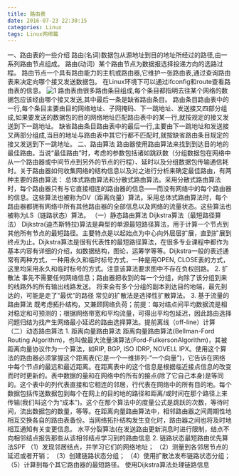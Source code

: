 ```yaml
---
title: 路由表
date: 2016-07-23 22:30:15
categories: Linux
tags: Linux网络篇
---
```

一、路由表的一些介绍
路由(名词)数据包从源地址到⽬的地址所经过的路径,由⼀系列路由节点组成。
路由(动词）某个路由节点为数据报选择投递⽅向的选路过程。
路由节点⼀个具有路由能⼒的主机或路由器,它维护⼀张路由表,通过查询路由表来决定向哪个接⼜发送数据包。
在Linux环境下可以通过ifconfig和route查看路由表的信息。
![1](http://o6lb63nu0.bkt.clouddn.com/route_01.png)
路由表由很多路由条⽬组成,每个条⽬都指明去往某个⽹络的数据包应该经由哪个接⼜发送,其中最后⼀条是缺省路由条⽬。
路由条⽬路由表中的⼀⾏,每个条⽬主要由⽬的⽹络地址、⼦⽹掩码、下⼀跳地址、发送接⼜四部分组成,如果要发送的数据包的⽬的⽹络地址匹配路由表中的某⼀⾏,就按规定的接⼜发送到下⼀跳地址。
缺省路由条⽬路由表中的最后⼀⾏,主要由下⼀跳地址和发送接⼜两部分组成,当⽬的地址与路由表中其它⾏都不匹配时,就按缺省路由条⽬规定的接⼜发送到下⼀跳地址。
二、路由算法
路由器使用路由算法来找到到达目的地的最佳路由。当说“最佳路由”时，考虑的参数包括诸如跳跃数（分组数据包在网络中从一个路由器或中间节点到另外的节点的行程）、延时以及分组数据包传输通信耗时。关于路由器如何收集网络的结构信息以及对之进行分析来确定最佳路由，有两种主要的路由算法：
总体式路由算法和分散式路由算法。采用分散式路由算法时，每个路由器只有与它直接相连的路由器的信息——而没有网络中的每个路由器的信息。这些算法也被称为DV（距离向量）算法。采用总体式路由算法时，每个路由器都拥有网络中所有其他路由器的全部信息以及网络的流量状态。这些算法也被称为LS（链路状态）算法。
（一）静态路由算法
Dijkstra算法（最短路径算法）
Dijkstra(迪杰斯特拉)算法是典型的单源最短路径算法，用于计算一个节点到其他所有节点的最短路径。主要特点是以起始点为中心向外层层扩展，直到扩展到终点为止。Dijkstra算法是很有代表性的最短路径算法，在很多专业课程中都作为基本内容有详细的介绍，如数据结构，图论，运筹学等等。Dijkstra一般的表述通常有两种方式，一种用永久和临时标号方式，一种是用OPEN, CLOSE表的方式，这里均采用永久和临时标号的方式。注意该算法要求图中不存在负权回路。
2.
扩散法
事先不需要任何网络信息；路由器把收到的每一个分组，向除了该分组到来的线路外的所有输出线路发送。 将来会有多个分组的副本到达目的地端，最先到达的，可能是走了“最优”的路径
常见的扩散法是选择性扩散算法。
3.
基于流量的路由算法
既考虑拓扑结构，又兼顾网络负荷；前提：每对结点间平均数据流是相对稳定和可预测的；根据网络带宽和平均流量，可得出平均包延迟，因此路由选择问题归结为找产生网络最小延迟的路由选择算法。提前离线（off-line）计算
（二）动态路由算法
1.
距离向量路由算法
距离向量路由算法(Bellman-Ford Routing Algorithm)，也叫做最大流量演算法(Ford-FulkersonAlgorithm)，其被距离向量协议作为一个算法，如RIP, BGP, ISO IDRP, NOVELL IPX。使用这个算法的路由器必须掌握这个距离表(它是一个一维排列-“一个向量”)，它告诉在网络中每个节点的最远和最近距离。在距离表中的这个信息是根据临近接点信息的改变而时时更新的。表中数据的量和在网络中的所有的接点(除了它自己本身)是等同的。这个表中的列代表直接和它相连的邻居，行代表在网络中的所有目的地。每个数据包括传送数据包到每个在网上的目的地的路径和距离/或时间在那个路径上来传输(我们叫这个为“成本”)。这个在那个算法中的度量公式是跳跃的次数，等待时间，流出数据包的数量，等等。在距离向量路由算法中，相邻路由器之间周期性地相互交换各自的路由表备份。当网络拓扑结构发生变化时，路由器之间也将及时地相互通知有关变更信息。 
水平分裂算法(在发送路由更新消息时进行限制，结点不向相邻结点报告那些从该相邻结点学习到的路由信息
2.
链路状态最短路由优先算法SPF
（1）发现邻居结点，并学习它们的网络地址；
（2）测量到各邻居节点的延迟或者开销；
（3）创建链路状态分组；
（4）使用扩散法发布链路状态分组；
（5）计算到每个其它路由器的最短路径。
使用Dijkstra算法处理链路信息
